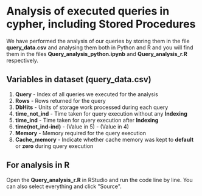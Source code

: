 # Analysis of executed queries in cypher, including Stored Procedures 

We have performed the analysis of our queries by storing them in the file **query_data.csv** and analysing 
them both in Python and R and you will find them in the files **Query_analysis_python.ipynb** and **Query_analysis_r.R** respectively.

## Variables in dataset (query_data.csv)
1. **Query** - Index of all queries we executed for the analysis
2. **Rows** - Rows returned for the query
3. **DbHits** - Units of storage work processed during each query
4. **time_not_ind** - Time taken for query execution without any **Indexing**
5. **time_ind** - Time taken for query execution after **Indexing**
6. **time(not_ind-ind)** - (Value in 5) - (Value in 4)
7. **Memory** - Memory required for the query execution
8. **Cache_memory** - Indicate whether cache memory was kept to **default** or **zero** during query execution

## For analysis in R
Open the **Query_analysis_r.R** in RStudio and run the code line by line. You can also select everything and click "Source".
